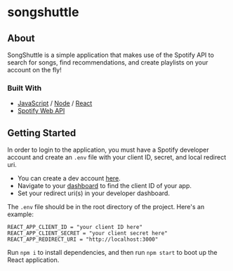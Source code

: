 # songshuttle

## About

SongShuttle is a simple application that makes use of the Spotify API to search for songs, find recommendations, and create playlists on your account on the fly!

### Built With

- [JavaScript](https://developer.mozilla.org/en-US/docs/Web/JavaScript) / [Node](https://nodejs.org/en/) / [React](https://reactjs.org/)
- [Spotify Web API](https://developer.spotify.com/documentation/web-api/)

## Getting Started

In order to login to the application, you must have a Spotify developer account and create an `.env` file with your client ID, secret, and local redirect uri.

- You can create a dev account [here](https://developer.spotify.com/).
- Navigate to your [dashboard](https://developer.spotify.com/dashboard/applications) to find the client ID of your app.
- Set your redirect uri(s) in your developer dashboard.

The `.env` file should be in the root directory of the project. Here's an example:

```
REACT_APP_CLIENT_ID = "your client ID here"
REACT_APP_CLIENT_SECRET = "your client secret here"
REACT_APP_REDIRECT_URI = "http://localhost:3000"
```

Run `npm i` to install dependencies, and then run `npm start` to boot up the React application.
